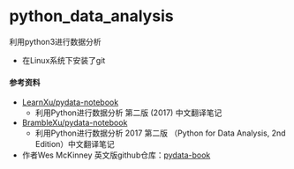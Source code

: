 # python_data_analysis
利用python3进行数据分析
- 在Linux系统下安装了git

#### 参考资料

- [LearnXu/pydata-notebook](https://github.com/LearnXu/pydata-notebook)
  - 利用Python进行数据分析 第二版 (2017) 中文翻译笔记
- [BrambleXu/pydata-notebook](https://github.com/BrambleXu/pydata-notebook)
  - 利用Python进行数据分析 2017 第二版 （Python for Data Analysis, 2nd Edition）中文翻译笔记
- 作者Wes McKinney 英文版github仓库：[pydata-book](https://github.com/wesm/pydata-book)


